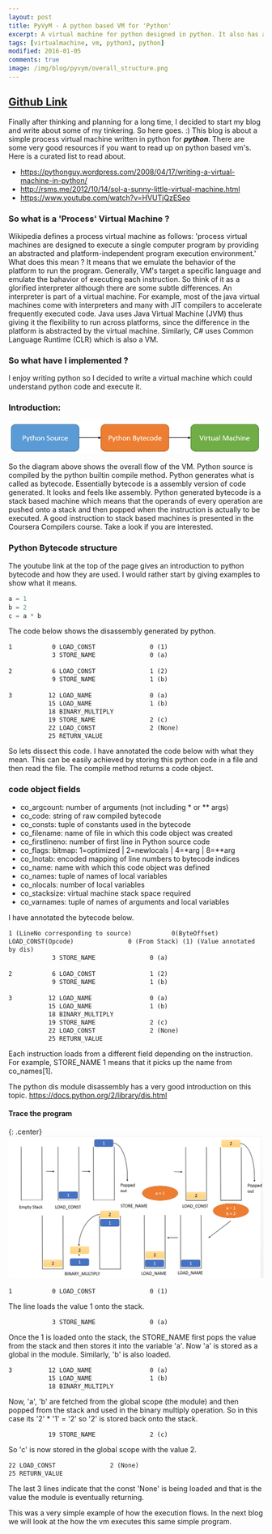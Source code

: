```yaml
---
layout: post
title: PyVyM - A python based VM for 'Python'
excerpt: A virtual machine for python designed in python. It also has an accompanying debugger which will be described in a later post.
tags: [virtualmachine, vm, python3, python]
modified: 2016-01-05
comments: true
image: /img/blog/pyvym/overall_structure.png
---
```

## [Github Link](https://github.com/ssarangi/PyVyM)
Finally after thinking and planning for a long time, I decided to start my blog and write about some of my tinkering. So here goes. :)
This blog is about a simple process virtual machine written in python for <b><i>python</i></b>. There are some very good resources if you want to read up on python based vm's. Here is a curated list to read about.

- https://pythonguy.wordpress.com/2008/04/17/writing-a-virtual-machine-in-python/
- http://rsms.me/2012/10/14/sol-a-sunny-little-virtual-machine.html
- https://www.youtube.com/watch?v=HVUTjQzESeo

### So what is a 'Process' Virtual Machine ?
Wikipedia defines a process virtual machine as follows: 'process virtual machines are designed to execute a single computer program by providing an abstracted and platform-independent program execution environment.'
What does this mean ? It means that we emulate the behavior of the platform to run the program. Generally, VM's target a specific language and emulate the bahavior of executing each instruction. So think of it as a
glorified interpreter although there are some subtle differences. An interpreter is part of a virtual machine. For example, most of the java virtual machines come with interpreters and many with JIT compilers to accelerate
frequently executed code. Java uses Java Virtual Machine (JVM) thus giving it the flexibility to run across platforms, since the difference in the platform is abstracted by the virtual machine. Similarly, C# uses Common
Language Runtime (CLR) which is also a VM.

### So what have I implemented ?
I enjoy writing python so I decided to write a virtual machine which could understand python code and execute it.

### Introduction:
![Overall Flow](/img/blog/pyvym/overall_structure.png "Overall Flow")

So the diagram above shows the overall flow of the VM. Python source is compiled by the python builtin compile method. Python generates what is called as bytecode. Essentially bytecode is a assembly version of code generated. It looks and feels like assembly. Python generated bytecode is a stack based machine which means that the operands of every operation are pushed onto a stack and then popped when the instruction is actually to be executed.
A good instruction to stack based machines is presented in the Coursera Compilers course. Take a look if you are interested.

### Python Bytecode structure
The youtube link at the top of the page gives an introduction to python bytecode and how they are used. I would rather start by giving examples to show what it means.

~~~python
a = 1
b = 2
c = a * b
~~~

The code below shows the disassembly generated by python.

~~~
1           0 LOAD_CONST               0 (1)
            3 STORE_NAME               0 (a)

2           6 LOAD_CONST               1 (2)
            9 STORE_NAME               1 (b)

3          12 LOAD_NAME                0 (a)
           15 LOAD_NAME                1 (b)
           18 BINARY_MULTIPLY
           19 STORE_NAME               2 (c)
           22 LOAD_CONST               2 (None)
           25 RETURN_VALUE
~~~

So lets dissect this code. I have annotated the code below with what they mean. This can be easily achieved
by storing this python code in a file and then read the file. The compile method returns a code object.

### code object fields
  * co_argcount:	number of arguments (not including * or ** args)
  * co_code:	string of raw compiled bytecode	 
  * co_consts:	tuple of constants used in the bytecode	 
  * co_filename:	name of file in which this code object was created	 
  * co_firstlineno:	number of first line in Python source code	 
  * co_flags:	bitmap: 1=optimized | 2=newlocals | 4=*arg | 8=**arg	 
  * co_lnotab:	encoded mapping of line numbers to bytecode indices	 
  * co_name:	name with which this code object was defined	 
  * co_names:	tuple of names of local variables	 
  * co_nlocals:	number of local variables	 
  * co_stacksize:	virtual machine stack space required	 
  * co_varnames:	tuple of names of arguments and local variables

I have annotated the bytecode below.

~~~
1 (LineNo corresponding to source)           0(ByteOffset) LOAD_CONST(Opcode)               0 (From Stack) (1) (Value annotated by dis)
            3 STORE_NAME               0 (a)

2           6 LOAD_CONST               1 (2)
            9 STORE_NAME               1 (b)

3          12 LOAD_NAME                0 (a)
           15 LOAD_NAME                1 (b)
           18 BINARY_MULTIPLY
           19 STORE_NAME               2 (c)
           22 LOAD_CONST               2 (None)
           25 RETURN_VALUE
~~~

Each instruction loads from a different field depending on the instruction. For example, STORE_NAME 1 means that it picks up the name from co_names[1].

The python dis module disassembly has a very good introduction on this topic.
https://docs.python.org/2/library/dis.html

#### Trace the program

{: .center}
![Execution Flow](/img/blog/pyvym/exec_flow.png "Execution Flow")

~~~
1           0 LOAD_CONST               0 (1)
~~~

The line loads the value 1 onto the stack.

~~~
            3 STORE_NAME               0 (a)
~~~

Once the 1 is loaded onto the stack, the STORE_NAME first pops the value from the stack and then stores it into the variable 'a'. Now 'a' is stored as a global in the module.
Similarly, 'b' is also loaded.

~~~
3          12 LOAD_NAME                0 (a)
           15 LOAD_NAME                1 (b)
           18 BINARY_MULTIPLY
~~~

Now, 'a', 'b' are fetched from the global scope (the module) and then popped from the stack and used in the binary multiply operation. So in this case its '2' * '1' = '2' so '2' is stored back onto the stack.

~~~
           19 STORE_NAME               2 (c)
~~~

So 'c' is now stored in the global scope with the value 2.

~~~
22 LOAD_CONST               2 (None)
25 RETURN_VALUE
~~~

The last 3 lines indicate that the const 'None' is being loaded and that is the value the module is eventually
returning.

This was a very simple example of how the execution flows. In the next blog we will look at the how the vm executes this same simple program.
